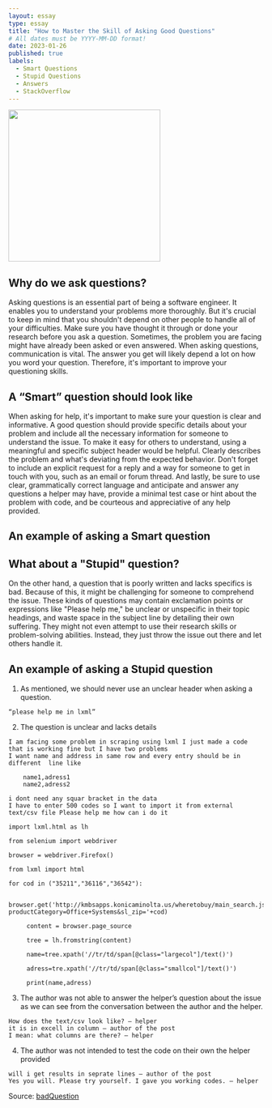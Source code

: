```yaml
---
layout: essay
type: essay
title: "How to Master the Skill of Asking Good Questions"
# All dates must be YYYY-MM-DD format!
date: 2023-01-26
published: true
labels:
  - Smart Questions
  - Stupid Questions
  - Answers
  - StackOverflow
---
```


<img width="300px" class="rounded float-start pe-4" src="../img/.png">

## Why do we ask questions?
Asking questions is an essential part of being a software engineer. It enables you to understand your problems more thoroughly. But it's crucial to keep in mind that you shouldn't depend on other people to handle all of your difficulties. Make sure you have thought it through or done your research before you ask a question. Sometimes, the problem you are facing might have already been asked or even answered. When asking questions, communication is vital. The answer you get will likely depend a lot on how you word your question. Therefore, it's important to improve your questioning skills.


## A “Smart” question should look like 
When asking for help, it's important to make sure your question is clear and informative. A good question should provide specific details about your problem and include all the necessary information for someone to understand the issue. To make it easy for others to understand, using a meaningful and specific subject header would be helpful. Clearly describes the problem and what's deviating from the expected behavior. Don't forget to include an explicit request for a reply and a way for someone to get in touch with you, such as an email or forum thread. And lastly, be sure to use clear, grammatically correct language and anticipate and answer any questions a helper may have, provide a minimal test case or hint about the problem with code, and be courteous and appreciative of any help provided.


## An example of asking a Smart question





## What about a "Stupid" question?
On the other hand, a question that is poorly written and lacks specifics is bad. Because of this, it might be challenging for someone to comprehend the issue. These kinds of questions may contain exclamation points or expressions like "Please help me," be unclear or unspecific in their topic headings, and waste space in the subject line by detailing their own suffering. They might not even attempt to use their research skills or problem-solving abilities. Instead, they just throw the issue out there and let others handle it.

## An example of asking a Stupid question

1. As mentioned, we should never use an unclear header when asking a question.

```
“please help me in lxml” 
```

2. The question is unclear and lacks details

```
I am facing some problem in scraping using lxml I just made a code that is working fine but I have two problems
I want name and address in same row and every entry should be in different  line like

    name1,adress1
    name2,adress2
    
i dont need any squar bracket in the data
I have to enter 500 codes so I want to import it from external text/csv file Please help me how can i do it

import lxml.html as lh

from selenium import webdriver

browser = webdriver.Firefox()

from lxml import html

for cod in ("35211","36116","36542"):
     
     browser.get('http://kmbsapps.konicaminolta.us/wheretobuy/main_search.jspx?productCategory=Office+Systems&sl_zip='+cod)
    
     content = browser.page_source
     
     tree = lh.fromstring(content)
    
     name=tree.xpath('//tr/td/span[@class="largecol"]/text()')
     
     adress=tre.xpath('//tr/td/span[@class="smallcol"]/text()')
     
     print(name,adress)
```

3. The author was not able to answer the helper’s question about the issue as we can see from the conversation between the author and the helper.

```
How does the text/csv look like? – helper
it is in excell in column – author of the post
I mean: what columns are there? – helper
```

4. The author was not intended to test the code on their own the helper provided 

```
will i get results in seprate lines – author of the post
Yes you will. Please try yourself. I gave you working codes. – helper
```

Source: <a href="https://stackoverflow.com/questions/25831209/please-help-me-in-lxml"><i class="Stackoverflow"></i>badQuestion</a>
